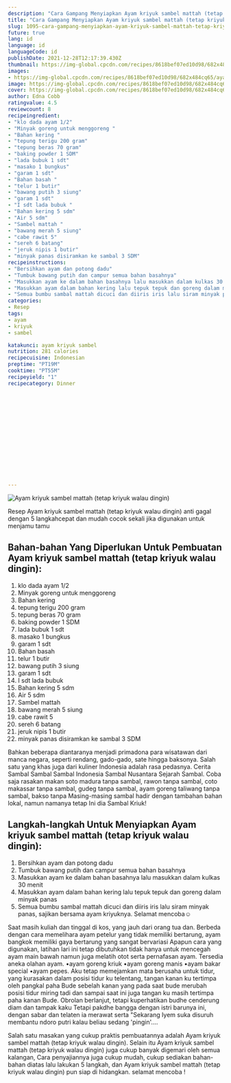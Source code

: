 ```yaml
---
description: "Cara Gampang Menyiapkan Ayam kriyuk sambel mattah (tetap kriyuk walau dingin) yang Enak Banget"
title: "Cara Gampang Menyiapkan Ayam kriyuk sambel mattah (tetap kriyuk walau dingin) yang Enak Banget"
slug: 1095-cara-gampang-menyiapkan-ayam-kriyuk-sambel-mattah-tetap-kriyuk-walau-dingin-yang-enak-banget
future: true
lang: id
language: id
languageCode: id
publishDate: 2021-12-28T12:17:39.430Z 
thumbnail: https://img-global.cpcdn.com/recipes/8618bef07ed10d98/682x484cq65/ayam-kriyuk-sambel-mattah-tetap-kriyuk-walau-dingin-foto-resep-utama.webp
images:
- https://img-global.cpcdn.com/recipes/8618bef07ed10d98/682x484cq65/ayam-kriyuk-sambel-mattah-tetap-kriyuk-walau-dingin-foto-resep-utama.webp
image: https://img-global.cpcdn.com/recipes/8618bef07ed10d98/682x484cq65/ayam-kriyuk-sambel-mattah-tetap-kriyuk-walau-dingin-foto-resep-utama.webp
cover: https://img-global.cpcdn.com/recipes/8618bef07ed10d98/682x484cq65/ayam-kriyuk-sambel-mattah-tetap-kriyuk-walau-dingin-foto-resep-utama.webp
author: Edna Cobb
ratingvalue: 4.5
reviewcount: 8
recipeingredient:
- "klo dada ayam 1/2"
- "Minyak goreng untuk menggoreng "
- "Bahan kering "
- "tepung terigu 200 gram"
- "tepung beras 70 gram"
- "baking powder 1 SDM"
- "lada bubuk 1 sdt"
- "masako 1 bungkus"
- "garam 1 sdt"
- "Bahan basah "
- "telur 1 butir"
- "bawang putih 3 siung"
- "garam 1 sdt"
- "I sdt lada bubuk "
- "Bahan kering 5 sdm"
- "Air 5 sdm"
- "Sambel mattah "
- "bawang merah 5 siung"
- "cabe rawit 5"
- "sereh 6 batang"
- "jeruk nipis 1 butir"
- "minyak panas disiramkan ke sambal 3 SDM"
recipeinstructions:
- "Bersihkan ayam dan potong dadu"
- "Tumbuk bawang putih dan campur semua bahan basahnya"
- "Masukkan ayam ke dalam bahan basahnya lalu masukkan dalam kulkas 30 menit"
- "Masukkan ayam dalam bahan kering lalu tepuk tepuk dan goreng dalam minyak panas"
- "Semua bumbu sambal mattah dicuci dan diiris iris lalu siram minyak panas, sajikan bersama ayam kriyuknya. Selamat mencoba☺️"
categories:
- Resep
tags:
- ayam
- kriyuk
- sambel

katakunci: ayam kriyuk sambel 
nutrition: 281 calories
recipecuisine: Indonesian
preptime: "PT19M"
cooktime: "PT55M"
recipeyield: "1"
recipecategory: Dinner


     
    
    
    
    
    
    
    
    
    
    
      
    
---
```



![Ayam kriyuk sambel mattah (tetap kriyuk walau dingin)](https://img-global.cpcdn.com/recipes/8618bef07ed10d98/682x484cq65/ayam-kriyuk-sambel-mattah-tetap-kriyuk-walau-dingin-foto-resep-utama.webp)

Resep Ayam kriyuk sambel mattah (tetap kriyuk walau dingin)  anti gagal dengan 5 langkahcepat dan mudah cocok sekali jika digunakan untuk menjamu tamu

<!--inarticleads1-->

## Bahan-bahan Yang Diperlukan Untuk Pembuatan Ayam kriyuk sambel mattah (tetap kriyuk walau dingin):

1. klo dada ayam 1/2
1. Minyak goreng untuk menggoreng 
1. Bahan kering 
1. tepung terigu 200 gram
1. tepung beras 70 gram
1. baking powder 1 SDM
1. lada bubuk 1 sdt
1. masako 1 bungkus
1. garam 1 sdt
1. Bahan basah 
1. telur 1 butir
1. bawang putih 3 siung
1. garam 1 sdt
1. I sdt lada bubuk 
1. Bahan kering 5 sdm
1. Air 5 sdm
1. Sambel mattah 
1. bawang merah 5 siung
1. cabe rawit 5
1. sereh 6 batang
1. jeruk nipis 1 butir
1. minyak panas disiramkan ke sambal 3 SDM

Bahkan beberapa diantaranya menjadi primadona para wisatawan dari manca negara, seperti rendang, gado-gado, sate hingga baksonya. Salah satu yang khas juga dari kuliner Indonesia adalah rasa pedasnya. Cerita Sambal Sambal Sambal Indonesia Sambal Nusantara Sejarah Sambal. Coba saja rasakan makan soto madura tanpa sambal, rawon tanpa sambal, coto makassar tanpa sambal, gudeg tanpa sambal, ayam goreng taliwang tanpa sambal, bakso tanpa Masing-masing sambal hadir dengan tambahan bahan lokal, namun namanya tetap Ini dia Sambal Kriuk! 

<!--inarticleads2-->

## Langkah-langkah Untuk Menyiapkan Ayam kriyuk sambel mattah (tetap kriyuk walau dingin):

1. Bersihkan ayam dan potong dadu
1. Tumbuk bawang putih dan campur semua bahan basahnya
1. Masukkan ayam ke dalam bahan basahnya lalu masukkan dalam kulkas 30 menit
1. Masukkan ayam dalam bahan kering lalu tepuk tepuk dan goreng dalam minyak panas
1. Semua bumbu sambal mattah dicuci dan diiris iris lalu siram minyak panas, sajikan bersama ayam kriyuknya. Selamat mencoba☺️


Saat masih kuliah dan tinggal di kos, yang jauh dari orang tua dan. Berbeda dengan cara memelihara ayam petelur yang tidak memiliki bertarung, ayam bangkok memiliki gaya bertarung yang sangat bervariasi Apapun cara yang digunakan, latihan lari ini tetap dibutuhkan tidak hanya untuk mencegah ayam main bawah namun juga melatih otot serta pernafasan ayam. Tersedia aneka olahan ayam. •ayam goreng kriuk •ayam goreng manis •ayam bakar special •ayam pepes. Aku tetap memejamkan mata berusaha untuk tidur, yang kurasakan dalam posisi tidur ku telentang, tangan kanan ku tertimpa oleh pangkal paha Bude sebelah kanan yang pada saat bude merubah posisi tidur miring tadi dan sampai saat ini juga tangan ku masih tertimpa paha kanan Bude. Obrolan berlanjut, tetapi kuperhatikan budhe cenderung diam dan tampak kaku Tetapi pakdhe bangga dengan istri barunya ini, dengan sabar dan telaten ia merawat serta &#34;Sekarang Iyem suka disuruh membantu ndoro putri kalau beliau sedang &#39;pingin&#39;…. 

Salah satu masakan yang cukup praktis pembuatannya adalah  Ayam kriyuk sambel mattah (tetap kriyuk walau dingin). Selain itu  Ayam kriyuk sambel mattah (tetap kriyuk walau dingin)  juga cukup banyak digemari oleh semua kalangan, Cara penyajiannya juga cukup mudah, cukup sediakan bahan-bahan diatas lalu lakukan 5 langkah, dan  Ayam kriyuk sambel mattah (tetap kriyuk walau dingin)  pun siap di hidangkan. selamat mencoba !
